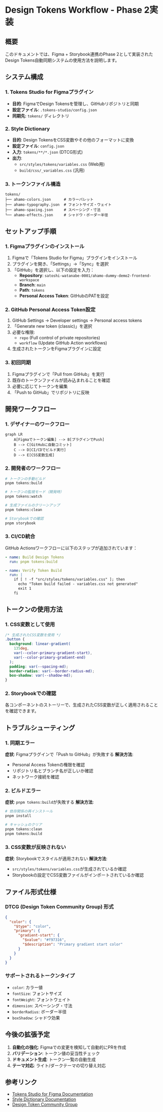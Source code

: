 # Design Tokens Workflow - Phase 2実装

## 概要

このドキュメントでは、Figma + Storybook連携のPhase 2として実装されたDesign Tokens自動同期システムの使用方法を説明します。

## システム構成

### 1. Tokens Studio for Figmaプラグイン

- **目的**: FigmaでDesign Tokensを管理し、GitHubリポジトリと同期
- **設定ファイル**: `.tokens-studio/config.json`
- **同期先**: `tokens/` ディレクトリ

### 2. Style Dictionary

- **目的**: Design TokensをCSS変数やその他のフォーマットに変換
- **設定ファイル**: `config.json`
- **入力**: `tokens/**/*.json` (DTCG形式)
- **出力**:
  - `src/styles/tokens/variables.css` (Web用)
  - `build/css/_variables.css` (汎用)

### 3. トークンファイル構造

```
tokens/
├── ahamo-colors.json      # カラーパレット
├── ahamo-typography.json  # フォントサイズ・ウェイト
├── ahamo-spacing.json     # スペーシング・寸法
└── ahamo-effects.json     # シャドウ・ボーダー半径
```

## セットアップ手順

### 1. Figmaプラグインのインストール

1. Figmaで「Tokens Studio for Figma」プラグインをインストール
2. プラグインを開き、「Settings」→「Sync」を選択
3. 「GitHub」を選択し、以下の設定を入力：
   - **Repository**: `satoshi-watanabe-0001/ahamo-dummy-demo2-frontend-workspace`
   - **Branch**: `main`
   - **Path**: `tokens`
   - **Personal Access Token**: GitHubのPATを設定

### 2. GitHub Personal Access Token設定

1. GitHub Settings → Developer settings → Personal access tokens
2. 「Generate new token (classic)」を選択
3. 必要な権限:
   - `repo` (Full control of private repositories)
   - `workflow` (Update GitHub Action workflows)
4. 生成されたトークンをFigmaプラグインに設定

### 3. 初回同期

1. Figmaプラグインで「Pull from GitHub」を実行
2. 既存のトークンファイルが読み込まれることを確認
3. 必要に応じてトークンを編集
4. 「Push to GitHub」でリポジトリに反映

## 開発ワークフロー

### 1. デザイナーのワークフロー

```mermaid
graph LR
    A[Figmaでトークン編集] --> B[プラグインでPush]
    B --> C[GitHubに自動コミット]
    C --> D[CI/CDでビルド実行]
    D --> E[CSS変数生成]
```

### 2. 開発者のワークフロー

```bash
# トークンの手動ビルド
pnpm tokens:build

# トークンの監視モード（開発時）
pnpm tokens:watch

# 生成ファイルのクリーンアップ
pnpm tokens:clean

# Storybookでの確認
pnpm storybook
```

### 3. CI/CD統合

GitHub Actionsワークフローに以下のステップが追加されています：

```yaml
- name: Build Design Tokens
  run: pnpm tokens:build

- name: Verify Token Build
  run: |
    if [ ! -f "src/styles/tokens/variables.css" ]; then
      echo "Token build failed - variables.css not generated"
      exit 1
    fi
```

## トークンの使用方法

### 1. CSS変数として使用

```css
/* 生成されたCSS変数を使用 */
.button {
  background: linear-gradient(
    135deg,
    var(--color-primary-gradient-start),
    var(--color-primary-gradient-end)
  );
  padding: var(--spacing-md);
  border-radius: var(--border-radius-md);
  box-shadow: var(--shadow-md);
}
```

### 2. Storybookでの確認

各コンポーネントのストーリーで、生成されたCSS変数が正しく適用されることを確認できます。

## トラブルシューティング

### 1. 同期エラー

**症状**: Figmaプラグインで「Push to GitHub」が失敗する
**解決方法**:

- Personal Access Tokenの権限を確認
- リポジトリ名とブランチ名が正しいか確認
- ネットワーク接続を確認

### 2. ビルドエラー

**症状**: `pnpm tokens:build`が失敗する
**解決方法**:

```bash
# 依存関係の再インストール
pnpm install

# キャッシュのクリア
pnpm tokens:clean
pnpm tokens:build
```

### 3. CSS変数が反映されない

**症状**: Storybookでスタイルが適用されない
**解決方法**:

- `src/styles/tokens/variables.css`が生成されているか確認
- Storybookの設定でCSS変数ファイルがインポートされているか確認

## ファイル形式仕様

### DTCG (Design Token Community Group) 形式

```json
{
  "color": {
    "$type": "color",
    "primary": {
      "gradient-start": {
        "$value": "#f97316",
        "$description": "Primary gradient start color"
      }
    }
  }
}
```

### サポートされるトークンタイプ

- `color`: カラー値
- `fontSize`: フォントサイズ
- `fontWeight`: フォントウェイト
- `dimension`: スペーシング・寸法
- `borderRadius`: ボーダー半径
- `boxShadow`: シャドウ効果

## 今後の拡張予定

1. **自動化の強化**: Figmaでの変更を検知して自動的にPRを作成
2. **バリデーション**: トークン値の妥当性チェック
3. **ドキュメント生成**: トークン一覧の自動生成
4. **テーマ対応**: ライト/ダークテーマの切り替え対応

## 参考リンク

- [Tokens Studio for Figma Documentation](https://docs.tokens.studio/)
- [Style Dictionary Documentation](https://amzn.github.io/style-dictionary/)
- [Design Token Community Group](https://design-tokens.github.io/community-group/)

